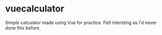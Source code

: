 # vuecalculator

Simple calculator made using Vue for practice.
Felt intersting as I'd never done this before.
